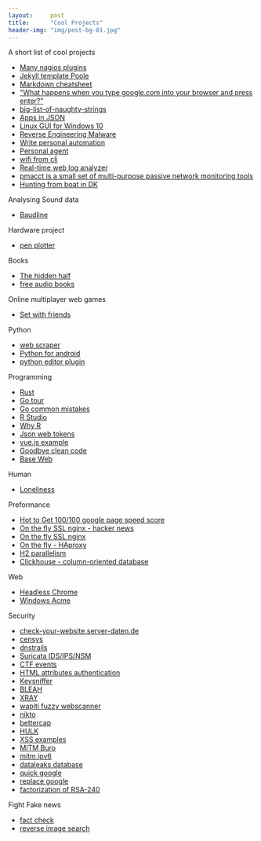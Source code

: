 ```yaml
---
layout:     post
title:      "Cool Projects"
header-img: "img/post-bg-01.jpg"
---
```


A short list of cool projects

  * [Many nagios plugins](https://github.com/HariSekhon/nagios-plugins)
  * [Jekyll template Poole](http://getpoole.com/)
  * [Markdown cheatsheet](https://github.com/adam-p/markdown-here/wiki/Markdown-Cheatsheet)
  * ["What happens when you type google.com into your browser and press enter?"](https://github.com/alex/what-happens-when)
  * [big-list-of-naughty-strings](https://github.com/minimaxir/big-list-of-naughty-strings)
  * [Apps in JSON](https://jasonette.com/)
  * [Linux GUI for Windows 10](http://www.starlig.ht/about/)
  * [Reverse Engineering Malware](https://securedorg.github.io/RE101/)
  * [Write personal automation](http://anotherdevblog.net/posts/part-1-getting-started)
  * [Personal agent](https://github.com/huginn/huginn)
  * [wifi from cli](https://www.linuxuprising.com/2019/11/how-to-show-available-wifi-networks.html?m=1)
  * [Real-time web log analyzer](https://goaccess.io/features)
  * [pmacct is a small set of multi-purpose passive network monitoring tools](http://www.pmacct.net/)
  * [Hunting from boat in DK](https://www.nordisk-forum.dk/viewtopic.php?t=50469)
  
Analysing Sound data
  * [Baudline](https://www.baudline.com/what_is_baudline.html)
  
Hardware project
  * [pen plotter](https://brachiograph.readthedocs.io/en/latest/index.html)
  
Books
  * [The hidden half](https://www.waterstones.com/book/the-hidden-half/michael-blastland/9781786497772)
  * [free audio books](http://www.openculture.com/freeaudiobooks)

Online multiplayer web games
  * [Set with friends](https://setwithfriends.com/)
  
Python 
   * [web scraper](https://scrapy.org/)
   * [Python for android](https://github.com/kivy/python-for-android)
   * [python editor plugin](https://kite.com/)
   
Programming
   * [Rust](https://doc.rust-lang.org/rust-by-example/index.html)
   * [Go tour](https://tour.golang.org/basics/7)
   * [Go common mistakes](http://devs.cloudimmunity.com/gotchas-and-common-mistakes-in-go-golang/)
   * [R Studio](https://www.rstudio.com/)
   * [Why R](https://blog.shotwell.ca/posts/why_i_use_r/)
   * [Json web tokens](https://jwt.io/)
   * [vue.js example](https://vuejs.org/v2/examples/hackernews.html)
   * [Goodbye clean code](https://overreacted.io/goodbye-clean-code/)
   * [Base Web](https://baseweb.design/)
   
Human
   * [Loneliness](https://manojsurya.com/loneliness-how-to-identify-and-deal-with-it/)
    
Preformance 
   * [Hot to Get 100/100 google page speed score](https://elliotec.com/how-to-get-100-google-page-speed-score/)
   * [On the fly SSL nginx - hacker news](https://news.ycombinator.com/item?id=12128993)
   * [On the fly SSL nginx](https://github.com/GUI/lua-resty-auto-ssl)
   * [On the fly - HAproxy](https://github.com/tinganho/haproxy-with-letsencrypt-auto-renewal)
   * [H2 parallelism](https://evertpot.com/h2-parallelism/)
   * [Clickhouse - column-oriented database](https://clickhouse.yandex/#blazing-fast)
  
Web
   * [Headless Chrome](https://github.com/puppeteer/puppeteer)
   * [Windows Acme](https://www.win-acme.com/)
    
Security
   * [check-your-website.server-daten.de](https://check-your-website.server-daten.de/)
   * [censys](https://www.censys.io/)
   * [dnstrails](https://dnstrails.com/)
   * [Suricata IDS/IPS/NSM](https://suricata-ids.org/)
   * [CTF events](https://ctftime.org/event/list/)
   * [HTML attributes authentication](https://www.twilio.com/blog/html-attributes-two-factor-authentication-autocomplete)
   * [Keysniffer](https://www.keysniffer.net/)
   * [BLEAH](https://github.com/evilsocket/bleah)
   * [XRAY](https://github.com/evilsocket/xray)
   * [wapiti fuzzy webscanner](http://wapiti.sourceforge.net/)
   * [nikto](https://cirt.net/Nikto2)
   * [bettercap](https://www.bettercap.org/)
   * [HULK](https://github.com/Cyb3rWard0g/HELK)
   * [XSS examples](https://www.digitalmunition.me/2018/03/cross-site-scripting-xss-payloads-collection/)
   * [MITM Buro](https://www.digitalmunition.me/2018/03/ssl-mitm-using-burp-suite-proxies/)
   * [mitm ipv6](https://github.com/fox-it/mitm6)
   * [dataleaks database](https://app.binaryedge.io/services/query)
   * [quick google](https://www.kylepiira.com/2020/01/09/why-i-quit-google/)
   * [replace google](https://beepb00p.xyz/pkm-search.html)
   * [factorization of RSA-240](https://listserv.nodak.edu/cgi-bin/wa.exe?A2=NMBRTHRY;fd743373.1912&FT=M&P=T&H=&S=)
   
Fight Fake news
   * [fact check](https://www.theverge.com/2019/12/3/20980741/fake-news-facebook-twitter-misinformation-lies-fact-check-how-to-internet-guide)
   * [reverse image search](https://www.bellingcat.com/resources/how-tos/2019/12/26/guide-to-using-reverse-image-search-for-investigations/)
   
    
